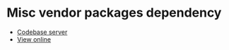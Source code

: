 # Misc vendor packages dependency

* [Codebase server](https://github.com/frdl/codebase)
* [View online](https://webfan.de/install/)
